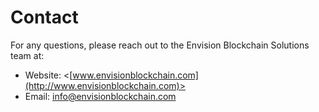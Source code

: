 # Contact

For any questions, please reach out to the Envision Blockchain Solutions team at:

-   Website: <[www.envisionblockchain.com](http://www.envisionblockchain.com)>
-   Email: [info@envisionblockchain.com](mailto:info@envisionblockchain.com)
